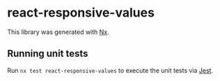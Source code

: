 # react-responsive-values

This library was generated with [Nx](https://nx.dev).

## Running unit tests

Run `nx test react-responsive-values` to execute the unit tests via [Jest](https://jestjs.io).
